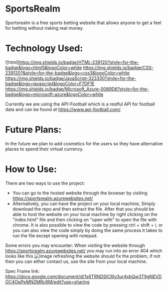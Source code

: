 # SportsRealm
Sportsrealm is a free sports betting website that allows anyone to get a feel for betting without risking real money.

# Technology Used:
![html]https://img.shields.io/badge/HTML-239120?style=for-the-badge&logo=html5&logoColor=white https://img.shields.io/badge/CSS-239120?&style=for-the-badge&logo=css3&logoColor=white https://img.shields.io/badge/JavaScript-323330?style=for-the-badge&logo=javascript&logoColor=F7DF1E https://img.shields.io/badge/Microsoft_Azure-0089D6?style=for-the-badge&logo=microsoft-azure&logoColor=white

Currently we are using the API-Football which is a restful API for football data and can be found at https://www.api-football.com/.

# Future Plans:
In the future we plan to add cosmetics for the users so they have alternative places to spend their virtual currency.

# How to Use:
There are two ways to use the project:
- You can go to the hosted website through the browser by visiting https://sportsrealm.azurewebsites.net/
- Alternatively, you can have the project on your local machine, Simply download the repo and then extract the file. After that you should be able to host the website on your local machine by right clicking on the "index.html" file and then clicking on "open with" to open the file with chrome. It is also possible to view the code by pressing ctrl + shift + i, or you can also view the code simply by doing the same process it takes to run the file except opening with notepad.

Some errors you may encounter:
When visiting the website through https://sportsrealm.azurewebsites.net/ you may run into an error 404 which looks like this
![image](https://user-images.githubusercontent.com/47151235/146228669-34155a03-2c14-46a8-9fc2-8f498bb21907.png)
refreshing the website should fix the problem, if not then you can either contact us, use the site from your local machine.





Spec Frame link:
https://docs.google.com/document/d/1s6TRNDSlC6Iy3ur4xbQw3T9gNEVDOC4OpPpMN2MRc6M/edit?usp=sharing

